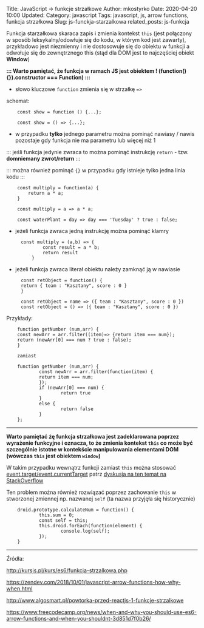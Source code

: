 Title: JavaScript -> funkcje strzałkowe
Author: mkostyrko
Date: 2020-04-20 10:00
Updated:
Category: javascript
Tags: javascript, js, arrow functions, funkcja strzałkowa
Slug: js-funckja-starzalkowa
related_posts: js-funkcja


Funkcja starzałkowa skaraca zapis i zmienia kontekst `this` (jest połączony w sposób leksykalny/odowłuje się do kodu, w którym kod jest zawarty), przykładowo jest niezmienny i nie dostosowuje się do obiektu w funkcji a odwołuje się do zewnętrznego this (stąd dla DOM jest to najczęściej obiekt **Window**) 

**::: Warto pamiętać, że funkcja w ramach JS jest obiektem ! (function(){}).constructor === Function) :::**

* słowo kluczowe `function` zmienia się w strzałkę `=>`

schemat:

        const show = function () {...};

        const show = () => {...};

* w przypadku **tylko** jednego parametru można pominąć nawiasy / nawis pozostaje gdy funkcja nie ma parametru lub więcej niż 1

::: jeśli funkcja jedynie zwraca to można pominąć instrukcję `return` - tzw. **domniemany zwrot/return** :::

::: można również pominąć `{}` w przypadku gdy istnieje tylko jedna linia kodu :::

        const multiply = function(a) {
            return a * a;
        }
        
        const multiply = a => a * a;

        const waterPlant = day => day === 'Tuesday' ? true : false;

* jeżeli funkcja zwraca jedną instrukcję można pominąć klamry

        const multiply = (a,b) => {
                const result = a * b;
                return result
            }

* jeżeli funkcja zwraca literał obiektu należy zamknąć ją w nawiasie

        const retObject = function() {
        return { team : "Kasztany", score : 0 }
        }

        const retObject = name => ({ team : "Kasztany", score : 0 })
        const retObject = () => ({ team : "Kasztany", score : 0 })


Przykłady:

        function getNumber (num,arr) {
        const newArr = arr.filter((item)=> {return item === num});
        return (newArr[0] === num ? true : false);
        }
        
        zamiast

        function getNumber (num,arr) {
                const newArr = arr.filter(function(item) {
                return item === num;
                });
                if (newArr[0] === num) {
                        return true
                }
                else {
                        return false
                }
        };
---

**Warto pamiętać żę funkcja strzałkowa jest zadeklarowana poprzez wyrażenie funkcyjne i oznacza, to że zmienia kontekst `this` co może być szczególnie istotne w kontekście manipulowania elementami DOM (wówczas `this` jest obiektem `window`)**

W takim przypadku wewnątrz funkcji zamiast `this` można stosować [event.target/event.currentTarget](https://developer.mozilla.org/en-US/docs/Web/API/Event/target) patrz [dyskusja na ten temat na StackOverflow](https://stackoverflow.com/questions/36915875/javascript-arrow-functions-this-in-event-handler)

Ten problem można również rozwiązać poprzez zachowanie `this` w stworzonej zmiennej np. nazwanej `self` (ta nazwa przyjęła się historycznie)

        droid.prototype.calculateNum = function() {
                this.sum = 0;
                const self = this;
                this.droid.forEach(function(element) {
                        console.log(self);
                });
        }



---

Źródła:

http://kursjs.pl/kurs/es6/funkcja-strzalkowa.php


https://zendev.com/2018/10/01/javascript-arrow-functions-how-why-when.html

http://www.algosmart.pl/powtorka-przed-reactjs-1-funkcje-strzalkowe


https://www.freecodecamp.org/news/when-and-why-you-should-use-es6-arrow-functions-and-when-you-shouldnt-3d851d7f0b26/
